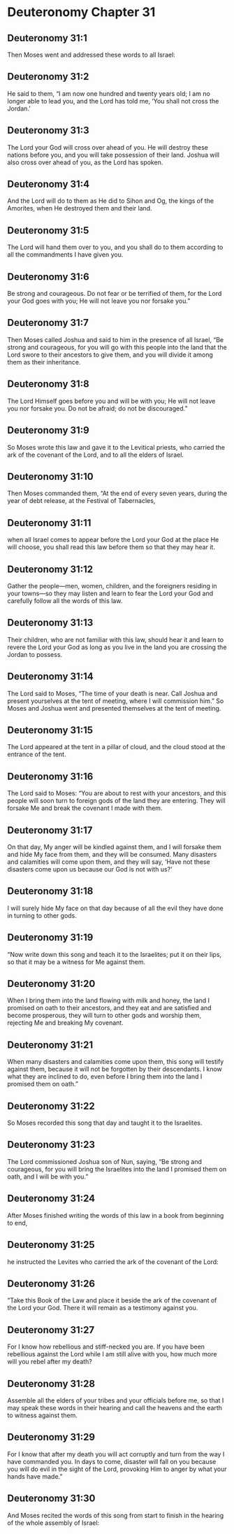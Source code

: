 # Deuteronomy Chapter 31

## Deuteronomy 31:1
Then Moses went and addressed these words to all Israel:

## Deuteronomy 31:2
He said to them, “I am now one hundred and twenty years old; I am no longer able to lead you, and the Lord has told me, ‘You shall not cross the Jordan.’

## Deuteronomy 31:3
The Lord your God will cross over ahead of you. He will destroy these nations before you, and you will take possession of their land. Joshua will also cross over ahead of you, as the Lord has spoken.

## Deuteronomy 31:4
And the Lord will do to them as He did to Sihon and Og, the kings of the Amorites, when He destroyed them and their land.

## Deuteronomy 31:5
The Lord will hand them over to you, and you shall do to them according to all the commandments I have given you.

## Deuteronomy 31:6
Be strong and courageous. Do not fear or be terrified of them, for the Lord your God goes with you; He will not leave you nor forsake you.”

## Deuteronomy 31:7
Then Moses called Joshua and said to him in the presence of all Israel, “Be strong and courageous, for you will go with this people into the land that the Lord swore to their ancestors to give them, and you will divide it among them as their inheritance.

## Deuteronomy 31:8
The Lord Himself goes before you and will be with you; He will not leave you nor forsake you. Do not be afraid; do not be discouraged.”

## Deuteronomy 31:9
So Moses wrote this law and gave it to the Levitical priests, who carried the ark of the covenant of the Lord, and to all the elders of Israel.

## Deuteronomy 31:10
Then Moses commanded them, “At the end of every seven years, during the year of debt release, at the Festival of Tabernacles,

## Deuteronomy 31:11
when all Israel comes to appear before the Lord your God at the place He will choose, you shall read this law before them so that they may hear it.

## Deuteronomy 31:12
Gather the people—men, women, children, and the foreigners residing in your towns—so they may listen and learn to fear the Lord your God and carefully follow all the words of this law.

## Deuteronomy 31:13
Their children, who are not familiar with this law, should hear it and learn to revere the Lord your God as long as you live in the land you are crossing the Jordan to possess.

## Deuteronomy 31:14
The Lord said to Moses, “The time of your death is near. Call Joshua and present yourselves at the tent of meeting, where I will commission him.” So Moses and Joshua went and presented themselves at the tent of meeting.

## Deuteronomy 31:15
The Lord appeared at the tent in a pillar of cloud, and the cloud stood at the entrance of the tent.

## Deuteronomy 31:16
The Lord said to Moses: “You are about to rest with your ancestors, and this people will soon turn to foreign gods of the land they are entering. They will forsake Me and break the covenant I made with them.

## Deuteronomy 31:17
On that day, My anger will be kindled against them, and I will forsake them and hide My face from them, and they will be consumed. Many disasters and calamities will come upon them, and they will say, ‘Have not these disasters come upon us because our God is not with us?’

## Deuteronomy 31:18
I will surely hide My face on that day because of all the evil they have done in turning to other gods.

## Deuteronomy 31:19
“Now write down this song and teach it to the Israelites; put it on their lips, so that it may be a witness for Me against them.

## Deuteronomy 31:20
When I bring them into the land flowing with milk and honey, the land I promised on oath to their ancestors, and they eat and are satisfied and become prosperous, they will turn to other gods and worship them, rejecting Me and breaking My covenant.

## Deuteronomy 31:21
When many disasters and calamities come upon them, this song will testify against them, because it will not be forgotten by their descendants. I know what they are inclined to do, even before I bring them into the land I promised them on oath.”

## Deuteronomy 31:22
So Moses recorded this song that day and taught it to the Israelites.

## Deuteronomy 31:23
The Lord commissioned Joshua son of Nun, saying, “Be strong and courageous, for you will bring the Israelites into the land I promised them on oath, and I will be with you.”

## Deuteronomy 31:24
After Moses finished writing the words of this law in a book from beginning to end,

## Deuteronomy 31:25
he instructed the Levites who carried the ark of the covenant of the Lord:

## Deuteronomy 31:26
“Take this Book of the Law and place it beside the ark of the covenant of the Lord your God. There it will remain as a testimony against you.

## Deuteronomy 31:27
For I know how rebellious and stiff-necked you are. If you have been rebellious against the Lord while I am still alive with you, how much more will you rebel after my death?

## Deuteronomy 31:28
Assemble all the elders of your tribes and your officials before me, so that I may speak these words in their hearing and call the heavens and the earth to witness against them.

## Deuteronomy 31:29
For I know that after my death you will act corruptly and turn from the way I have commanded you. In days to come, disaster will fall on you because you will do evil in the sight of the Lord, provoking Him to anger by what your hands have made.”

## Deuteronomy 31:30
And Moses recited the words of this song from start to finish in the hearing of the whole assembly of Israel:
